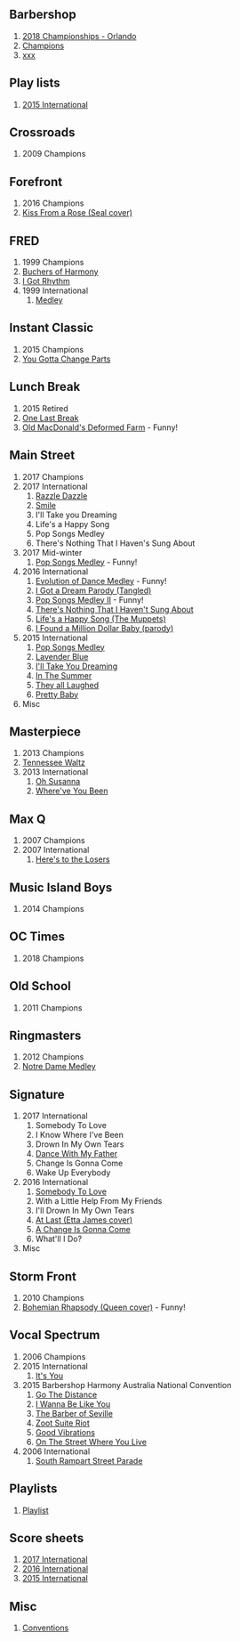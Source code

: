 ## Barbershop

1. [2018 Championships - Orlando](http://www.barbershop.org/orlando/)
1. [Champions](http://www.barbershop.org/competitions/international-champions/all-champions/)
1. [xxx](https://www.youtube.com/user/barbershopharmony38?annotation_id=annotation_3850586717&feature=iv&src_vid=BEJBKoSoot8&sub_confirmation=1)

## Play lists

1. [2015 International](https://www.youtube.com/playlist?list=PLcwXdNVvSNbiy8_rV1ch0lY4NGwTzNTir)

## Crossroads

1. 2009 Champions

## Forefront

1. 2016 Champions
1. [Kiss From a Rose (Seal cover)](https://www.youtube.com/watch?v=lkbyqK77Tdo)

## FRED

1. 1999 Champions
1. [Buchers of Harmony](https://www.youtube.com/watch?v=APCQMlwAIDs)
1. [I Got Rhythm](https://www.youtube.com/watch?v=bpm3EGJlHF4)
1. 1999 International
   1. [Medley](https://www.youtube.com/watch?v=bpm3EGJlHF4)

## Instant Classic

1. 2015 Champions
1. [You Gotta Change Parts](https://www.youtube.com/watch?v=xhVWPJw6gGE)

## Lunch Break

1. 2015 Retired
1. [One Last Break](https://www.youtube.com/watch?v=2JTLPuk-0Kc)
1. [Old MacDonald's Deformed Farm](https://www.youtube.com/watch?v=tqwkJGMOEbs) - Funny!

## Main Street

1. 2017 Champions
1. 2017 International
   1. [Razzle Dazzle](https://www.youtube.com/watch?v=pWqLdTYMN-8)
   1. [Smile](https://www.youtube.com/watch?v=iPEY2SE1vXk)
   1. I'll Take you Dreaming
   1. Life's a Happy Song
   1. Pop Songs Medley
   1. There's Nothing That I Haven's Sung About
1. 2017 Mid-winter
   1. [Pop Songs Medley](https://www.youtube.com/watch?v=EQdnzXEFKqM) - Funny!
1. 2016 International
   1. [Evolution of Dance Medley](https://www.youtube.com/watch?v=b8EWVbpUSq4) - Funny!
   1. [I Got a Dream Parody (Tangled)](https://www.youtube.com/watch?v=yd34B14PWMU)
   1. [Pop Songs Medley II](https://www.youtube.com/watch?v=zdira3Zk-KM) - Funny!   
   1. [There's Nothing That I Haven't Sung About](https://www.youtube.com/watch?v=OGGYOYxuplQ)  
   1. [Life's a Happy Song (The Muppets)](https://www.youtube.com/watch?v=4jqgn3ojONI)   
   1. [I Found a Million Dollar Baby (parody)](https://www.youtube.com/watch?v=_gR7_ciHsDg)
1. 2015 International
   1. [Pop Songs Medley](https://www.youtube.com/watch?v=MdTS6-fbNH0)
   1. [Lavender Blue](https://www.youtube.com/watch?v=CENjsEJdGG8)
   1. [I'll Take You Dreaming](https://www.youtube.com/watch?v=0c4b5VF6QQw)
   1. [In The Summer](https://www.youtube.com/watch?v=yiu7cyF2Lzw)
   1. [They all Laughed](https://www.youtube.com/watch?v=R7f6vhiIyGw)
   1. [Pretty Baby](https://www.youtube.com/watch?v=71kCrZO6yyA)
1. Misc

## Masterpiece

1. 2013 Champions
1. [Tennessee Waltz](https://www.youtube.com/watch?v=BEJBKoSoot8)
1. 2013 International
   1. [Oh Susanna](https://www.youtube.com/watch?v=rVUSK7tPDbA)
   1. [Where've You Been](https://www.youtube.com/watch?v=Q-v2QAeDehg)

## Max Q

1. 2007 Champions
1. 2007 International
   1. [Here's to the Losers](https://www.youtube.com/watch?v=8_bZ7yEHfUg)

## Music Island Boys

1. 2014 Champions

## OC Times

1. 2018 Champions

## Old School

1. 2011 Champions

## Ringmasters

1. 2012 Champions
1. [Notre Dame Medley](https://www.youtube.com/watch?v=TVtkNPFpxX8)

## Signature

1. 2017 International
   1. Somebody To Love
   1. I Know Where I've Been
   1. Drown In My Own Tears
   1. [Dance With My Father](https://www.youtube.com/watch?v=B6FwopHVll8)
   1. Change Is Gonna Come
   1. Wake Up Everybody
1. 2016 International
   1. [Somebody To Love](https://www.youtube.com/watch?v=SiGk3bSHggk)
   1. With a Little Help From My Friends
   1. I'll Drown In My Own Tears
   1. [At Last (Etta James cover)](https://www.youtube.com/watch?v=0sQi1v1QnAQ)
   1. [A Change Is Gonna Come](https://www.youtube.com/watch?v=8RXXQsxvO1Q)
   1. What'll I Do?
1. Misc

## Storm Front

1. 2010 Champions
1. [Bohemian Rhapsody (Queen cover)](https://www.youtube.com/watch?v=KId3aK4lRag) - Funny!

## Vocal Spectrum

1. 2006 Champions
1. 2015 International
   1. [It's You](https://www.youtube.com/watch?v=K2hN6DOekAo)
1. 2015 Barbershop Harmony Australia National Convention
   1. [Go The Distance](https://www.youtube.com/watch?v=B6FwopHVll8)
   1. [I Wanna Be Like You](https://www.youtube.com/watch?v=o74fpAy9JQA)
   1. [The Barber of Seville](https://www.youtube.com/watch?v=9ZGHWUMlGsk)
   1. [Zoot Suite Riot](https://www.youtube.com/watch?v=bomoFLxCyRA)
   1. [Good Vibrations](https://www.youtube.com/watch?v=NX1VrHqXljc)
   1. [On The Street Where You Live](https://www.youtube.com/watch?v=p4Rddmg2Mrk)
1. 2006 International
   1. [South Rampart Street Parade](https://www.youtube.com/watch?v=yBSsDf8aVQg)

## Playlists

1. [Playlist](https://www.youtube.com/watch?list=RDSiGk3bSHggk)

## Score sheets

1. [2017 International](http://www.barbershop.org/files/INTL20170705_QF.OSS1.pdf)
1. [2016 International](http://www.barbershop.org/files/nashville/INTL20160706_QF.OSS1.pdf)
1. [2015 International](http://www.barbershop.org/wp-content/uploads/2015/07/INTL20150630_QF.OSS1_.pdf)

## Misc

1. [Conventions](http://www.barbershop.org/all-conventions/)
